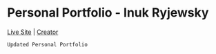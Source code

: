 # Personal Portfolio - Inuk Ryjewsky
[Live Site](https://ryjewsky.netlify.app/) | [Creator](https://ryjewsky.netlify.app/)
```
Updated Personal Portfolio  
```
